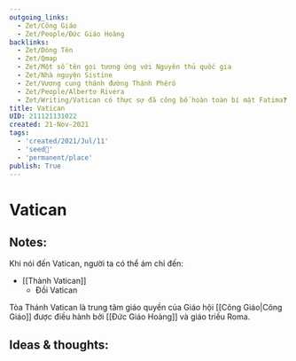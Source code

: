 ```yaml
---
outgoing_links:
  - Zet/Công Giáo
  - Zet/People/Đức Giáo Hoàng
backlinks:
  - Zet/Dòng Tên
  - Zet/Qmap
  - Zet/Một số tên gọi tương ứng với Nguyên thủ quốc gia
  - Zet/Nhà nguyện Sistine
  - Zet/Vương cung thánh đường Thánh Phêrô
  - Zet/People/Alberto Rivera
  - Zet/Writing/Vatican có thực sự đã công bố hoàn toàn bí mật Fatima❓
title: Vatican
UID: 211121131022
created: 21-Nov-2021
tags:
  - 'created/2021/Jul/11'
  - 'seed🥜'
  - 'permanent/place'
publish: True
---
```

# Vatican

## Notes:
Khi nói đến Vatican, người ta có thể ám chỉ đến:
- [[Thành Vatican]]
	- Đồi Vatican

Tòa Thánh Vatican là trung tâm giáo quyền của Giáo hội [[Công Giáo|Công Giáo]] được điều hành bởi [[Đức Giáo Hoàng]] và giáo triều Roma.

## Ideas & thoughts:


